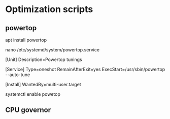 # Optimization scripts

## powertop

apt install powertop

nano /etc/systemd/system/powertop.service

[Unit]
Description=Powertop tunings

[Service]
Type=oneshot
RemainAfterExit=yes
ExecStart=/usr/sbin/powertop --auto-tune

[Install]
WantedBy=multi-user.target

systemctl enable powetop

## CPU governor
